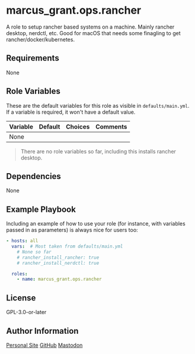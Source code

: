 # marcus_grant.ops.rancher

A role to setup rancher based systems on a machine.
Mainly rancher desktop, nerdctl, etc.
Good for macOS that needs some finagling to get rancher/docker/kubernetes.

## Requirements

None

## Role Variables

These are the default variables for this role as visible in `defaults/main.yml`.
If a variable is required, it won't have a default value.

| Variable | Default | Choices | Comments |
| -------- | ------- | ------- | -------- |
| None     |         |         |          |

> There are no role variables so far, including this installs rancher desktop.

## Dependencies

None

## Example Playbook

Including an example of how to use your role (for instance, with variables passed in as parameters) is always nice for users too:

```yaml
- hosts: all
  vars:  # Most taken from defaults/main.yml
    # None so far
    # rancher_install_rancher: true
    # rancher_install_nerdctl: true

  roles:
    - name: marcus_grant.ops.rancher
```

## License

GPL-3.0-or-later

## Author Information

[Personal Site](https://marcusgrant.me)
[GitHub](https://github.com/marcus-grant)
[Mastodon](https://fosstodon.org/@marcusgrant)
